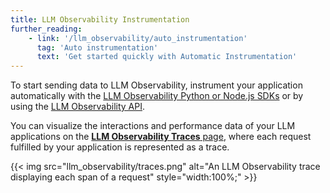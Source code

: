 ```yaml
---
title: LLM Observability Instrumentation
further_reading:
    - link: '/llm_observability/auto_instrumentation'
      tag: 'Auto instrumentation'
      text: 'Get started quickly with Automatic Instrumentation'
---
```



To start sending data to LLM Observability, instrument your application automatically with the [LLM Observability Python or Node.js SDKs][1] or by using the [LLM Observability API][2].

You can visualize the interactions and performance data of your LLM applications on the [**LLM Observability Traces** page][3], where each request fulfilled by your application is represented as a trace.

{{< img src="llm_observability/traces.png" alt="An LLM Observability trace displaying each span of a request" style="width:100%;" >}}

[1]: /llm_observability/auto_instrumentation
[2]: /llm_observability/setup/api
[3]: https://app.datadoghq.com/llm/traces
